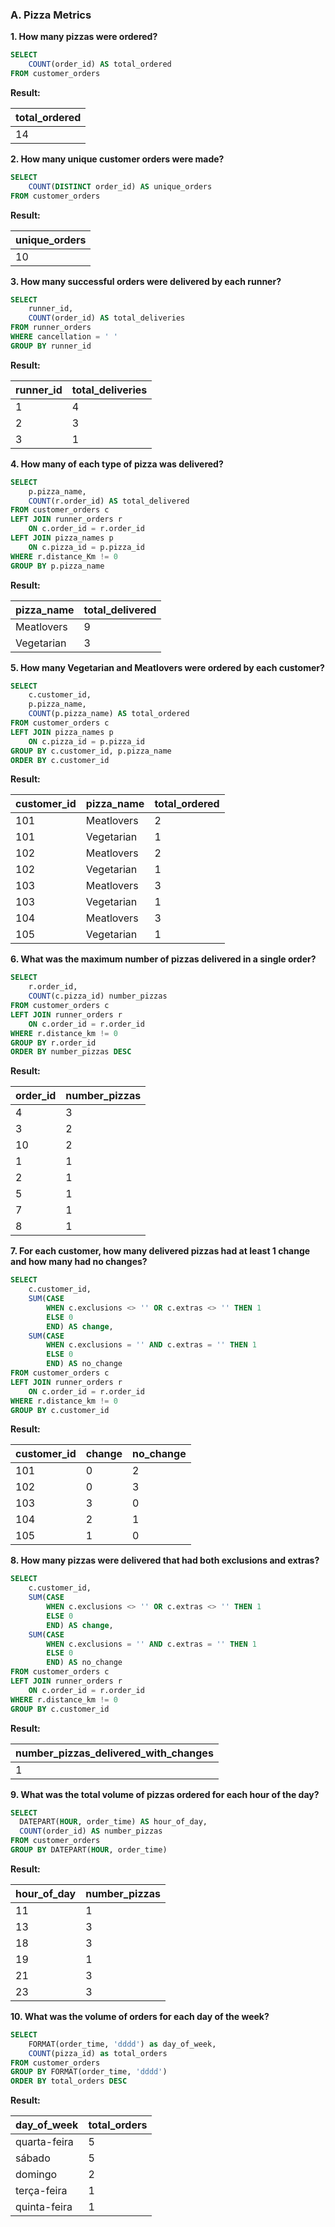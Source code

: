 <h3>A. Pizza Metrics</h3>
   
**1. How many pizzas were ordered?**
```SQL  
SELECT 
	COUNT(order_id) AS total_ordered
FROM customer_orders 
```  
 **Result:** 
  
| total_ordered |
|---------------|
| 14            |
  
**2. How many unique customer orders were made?**
```SQL  
SELECT
	COUNT(DISTINCT order_id) AS unique_orders
FROM customer_orders 
``` 
**Result:** 
  
| unique_orders |
|---------------|
| 10            |
  
**3. How many successful orders were delivered by each runner?**
```SQL  
SELECT
	runner_id,
	COUNT(order_id) AS total_deliveries
FROM runner_orders
WHERE cancellation = ' '
GROUP BY runner_id
``` 
**Result:** 
  
| runner_id | total_deliveries |
|-----------|------------------|
| 1         | 4                |
| 2         | 3                |
| 3         | 1                |

**4. How many of each type of pizza was delivered?**
```SQL  
SELECT
	p.pizza_name,
	COUNT(r.order_id) AS total_delivered
FROM customer_orders c
LEFT JOIN runner_orders r
	ON c.order_id = r.order_id
LEFT JOIN pizza_names p
	ON c.pizza_id = p.pizza_id
WHERE r.distance_Km != 0
GROUP BY p.pizza_name
``` 
**Result:** 
  
| pizza_name | total_delivered |
|------------|-----------------|
| Meatlovers | 9               |
| Vegetarian | 3               | 
  
**5. How many Vegetarian and Meatlovers were ordered by each customer?**
```SQL  
SELECT
	c.customer_id,
	p.pizza_name,
	COUNT(p.pizza_name) AS total_ordered
FROM customer_orders c
LEFT JOIN pizza_names p
	ON c.pizza_id = p.pizza_id
GROUP BY c.customer_id, p.pizza_name
ORDER BY c.customer_id
``` 
**Result:** 
  
| customer_id | pizza_name | total_ordered |
|-------------|------------|---------------|
| 101         | Meatlovers | 2             |
| 101         | Vegetarian | 1             |
| 102         | Meatlovers | 2             |
| 102         | Vegetarian | 1             |
| 103         | Meatlovers | 3             |
| 103         | Vegetarian | 1             |
| 104         | Meatlovers | 3             |
| 105         | Vegetarian | 1             |
  
**6. What was the maximum number of pizzas delivered in a single order?**
```SQL  
SELECT
	r.order_id,
	COUNT(c.pizza_id) number_pizzas
FROM customer_orders c
LEFT JOIN runner_orders r
	ON c.order_id = r.order_id
WHERE r.distance_km != 0
GROUP BY r.order_id
ORDER BY number_pizzas DESC
``` 
**Result:**
  
| order_id | number_pizzas |
|----------|---------------|
| 4        | 3             |
| 3        | 2             |
| 10       | 2             |
| 1        | 1             |
| 2        | 1             |
| 5        | 1             |
| 7        | 1             |
| 8        | 1             | 

**7. For each customer, how many delivered pizzas had at least 1 change and how many had no changes?**
```SQL  
SELECT
	c.customer_id,
	SUM(CASE
		WHEN c.exclusions <> '' OR c.extras <> '' THEN 1
		ELSE 0
		END) AS change,
	SUM(CASE
		WHEN c.exclusions = '' AND c.extras = '' THEN 1
		ELSE 0
		END) AS no_change
FROM customer_orders c
LEFT JOIN runner_orders r
	ON c.order_id = r.order_id
WHERE r.distance_km != 0
GROUP BY c.customer_id
``` 
**Result:**

| customer_id | change | no_change |
|-------------|--------|-----------|
| 101         | 0      | 2         |
| 102         | 0      | 3         |
| 103         | 3      | 0         |
| 104         | 2      | 1         |
| 105         | 1      | 0         |

**8. How many pizzas were delivered that had both exclusions and extras?**
```SQL  
SELECT
	c.customer_id,
	SUM(CASE
		WHEN c.exclusions <> '' OR c.extras <> '' THEN 1
		ELSE 0
		END) AS change,
	SUM(CASE
		WHEN c.exclusions = '' AND c.extras = '' THEN 1
		ELSE 0
		END) AS no_change
FROM customer_orders c
LEFT JOIN runner_orders r
	ON c.order_id = r.order_id
WHERE r.distance_km != 0
GROUP BY c.customer_id
``` 
**Result:**

| number_pizzas_delivered_with_changes |
|--------------------------------------|
| 1                                    |

**9. What was the total volume of pizzas ordered for each hour of the day?**
```SQL  
SELECT 
  DATEPART(HOUR, order_time) AS hour_of_day, 
  COUNT(order_id) AS number_pizzas
FROM customer_orders
GROUP BY DATEPART(HOUR, order_time)
``` 
**Result:**

| hour_of_day | number_pizzas |
|-------------|---------------|
| 11          | 1             |
| 13          | 3             |
| 18          | 3             |
| 19          | 1             |
| 21          | 3             |
| 23          | 3             |

**10. What was the volume of orders for each day of the week?**
```SQL  
SELECT 
	FORMAT(order_time, 'dddd') as day_of_week,
	COUNT(pizza_id) as total_orders
FROM customer_orders
GROUP BY FORMAT(order_time, 'dddd')
ORDER BY total_orders DESC
``` 
**Result:**

| day_of_week  | total_orders |
|--------------|--------------|
| quarta-feira | 5            |
| sábado       | 5            |
| domingo      | 2            |
| terça-feira  | 1            |
| quinta-feira | 1            |
